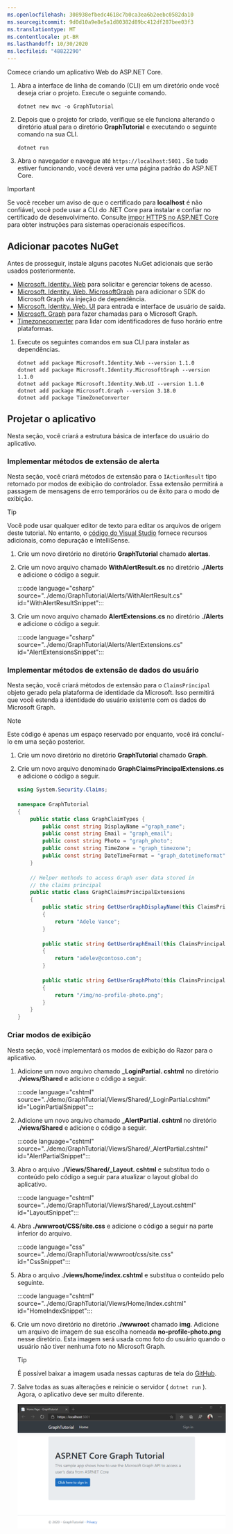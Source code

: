 ```yaml
---
ms.openlocfilehash: 308938efbedc4618c7b0ca3ea6b2eebc0582da10
ms.sourcegitcommit: 9d0d10a9e8e5a1d80382d89bc412df287bee03f3
ms.translationtype: MT
ms.contentlocale: pt-BR
ms.lasthandoff: 10/30/2020
ms.locfileid: "48822290"
---
```

<!-- markdownlint-disable MD002 MD041 -->

Comece criando um aplicativo Web do ASP.NET Core.

1. Abra a interface de linha de comando (CLI) em um diretório onde você deseja criar o projeto. Execute o seguinte comando.

    ```Shell
    dotnet new mvc -o GraphTutorial
    ```

1. Depois que o projeto for criado, verifique se ele funciona alterando o diretório atual para o diretório **GraphTutorial** e executando o seguinte comando na sua CLI.

    ```Shell
    dotnet run
    ```

1. Abra o navegador e navegue até `https://localhost:5001` . Se tudo estiver funcionando, você deverá ver uma página padrão do ASP.NET Core.

> [!IMPORTANT]
> Se você receber um aviso de que o certificado para **localhost** é não confiável, você pode usar a CLI do .NET Core para instalar e confiar no certificado de desenvolvimento. Consulte [impor HTTPS no ASP.NET Core](/aspnet/core/security/enforcing-ssl?view=aspnetcore-3.1) para obter instruções para sistemas operacionais específicos.

## <a name="add-nuget-packages"></a>Adicionar pacotes NuGet

Antes de prosseguir, instale alguns pacotes NuGet adicionais que serão usados posteriormente.

- [Microsoft. Identity. Web](https://www.nuget.org/packages/Microsoft.Identity.Web/) para solicitar e gerenciar tokens de acesso.
- [Microsoft. Identity. Web. MicrosoftGraph](https://www.nuget.org/packages/Microsoft.Identity.Web.MicrosoftGraph/) para adicionar o SDK do Microsoft Graph via injeção de dependência.
- [Microsoft. Identity. Web. UI](https://www.nuget.org/packages/Microsoft.Identity.Web.UI/) para entrada e interface de usuário de saída.
- [Microsoft. Graph](https://www.nuget.org/packages/Microsoft.Graph/) para fazer chamadas para o Microsoft Graph.
- [Timezoneconverter](https://github.com/mj1856/TimeZoneConverter) para lidar com identificadores de fuso horário entre plataformas.

1. Execute os seguintes comandos em sua CLI para instalar as dependências.

    ```Shell
    dotnet add package Microsoft.Identity.Web --version 1.1.0
    dotnet add package Microsoft.Identity.MicrosoftGraph --version 1.1.0
    dotnet add package Microsoft.Identity.Web.UI --version 1.1.0
    dotnet add package Microsoft.Graph --version 3.18.0
    dotnet add package TimeZoneConverter
    ```

## <a name="design-the-app"></a>Projetar o aplicativo

Nesta seção, você criará a estrutura básica de interface do usuário do aplicativo.

### <a name="implement-alert-extension-methods"></a>Implementar métodos de extensão de alerta

Nesta seção, você criará métodos de extensão para o `IActionResult` tipo retornado por modos de exibição do controlador. Essa extensão permitirá a passagem de mensagens de erro temporários ou de êxito para o modo de exibição.

> [!TIP]
> Você pode usar qualquer editor de texto para editar os arquivos de origem deste tutorial. No entanto, o [código do Visual Studio](https://code.visualstudio.com/) fornece recursos adicionais, como depuração e IntelliSense.

1. Crie um novo diretório no diretório **GraphTutorial** chamado **alertas**.

1. Crie um novo arquivo chamado **WithAlertResult.cs** no diretório **./Alerts** e adicione o código a seguir.

    :::code language="csharp" source="../demo/GraphTutorial/Alerts/WithAlertResult.cs" id="WithAlertResultSnippet":::

1. Crie um novo arquivo chamado **AlertExtensions.cs** no diretório **./Alerts** e adicione o código a seguir.

    :::code language="csharp" source="../demo/GraphTutorial/Alerts/AlertExtensions.cs" id="AlertExtensionsSnippet":::

### <a name="implement-user-data-extension-methods"></a>Implementar métodos de extensão de dados do usuário

Nesta seção, você criará métodos de extensão para o `ClaimsPrincipal` objeto gerado pela plataforma de identidade da Microsoft. Isso permitirá que você estenda a identidade do usuário existente com os dados do Microsoft Graph.

> [!NOTE]
> Este código é apenas um espaço reservado por enquanto, você irá concluí-lo em uma seção posterior.

1. Crie um novo diretório no diretório **GraphTutorial** chamado **Graph**.

1. Crie um novo arquivo denominado **GraphClaimsPrincipalExtensions.cs** e adicione o código a seguir.

    ```csharp
    using System.Security.Claims;

    namespace GraphTutorial
    {
        public static class GraphClaimTypes {
            public const string DisplayName ="graph_name";
            public const string Email = "graph_email";
            public const string Photo = "graph_photo";
            public const string TimeZone = "graph_timezone";
            public const string DateTimeFormat = "graph_datetimeformat";
        }

        // Helper methods to access Graph user data stored in
        // the claims principal
        public static class GraphClaimsPrincipalExtensions
        {
            public static string GetUserGraphDisplayName(this ClaimsPrincipal claimsPrincipal)
            {
                return "Adele Vance";
            }

            public static string GetUserGraphEmail(this ClaimsPrincipal claimsPrincipal)
            {
                return "adelev@contoso.com";
            }

            public static string GetUserGraphPhoto(this ClaimsPrincipal claimsPrincipal)
            {
                return "/img/no-profile-photo.png";
            }
        }
    }
    ```

### <a name="create-views"></a>Criar modos de exibição

Nesta seção, você implementará os modos de exibição do Razor para o aplicativo.

1. Adicione um novo arquivo chamado **_LoginPartial. cshtml** no diretório **./views/Shared** e adicione o código a seguir.

    :::code language="cshtml" source="../demo/GraphTutorial/Views/Shared/_LoginPartial.cshtml" id="LoginPartialSnippet":::

1. Adicione um novo arquivo chamado **_AlertPartial. cshtml** no diretório **./views/Shared** e adicione o código a seguir.

    :::code language="cshtml" source="../demo/GraphTutorial/Views/Shared/_AlertPartial.cshtml" id="AlertPartialSnippet":::

1. Abra o arquivo **./Views/Shared/_Layout. cshtml** e substitua todo o conteúdo pelo código a seguir para atualizar o layout global do aplicativo.

    :::code language="cshtml" source="../demo/GraphTutorial/Views/Shared/_Layout.cshtml" id="LayoutSnippet":::

1. Abra **./wwwroot/CSS/site.css** e adicione o código a seguir na parte inferior do arquivo.

    :::code language="css" source="../demo/GraphTutorial/wwwroot/css/site.css" id="CssSnippet":::

1. Abra o arquivo **./views/home/index.cshtml** e substitua o conteúdo pelo seguinte.

    :::code language="cshtml" source="../demo/GraphTutorial/Views/Home/Index.cshtml" id="HomeIndexSnippet":::

1. Crie um novo diretório no diretório **./wwwroot** chamado **img**. Adicione um arquivo de imagem de sua escolha nomeada **no-profile-photo.png** nesse diretório. Esta imagem será usada como foto do usuário quando o usuário não tiver nenhuma foto no Microsoft Graph.

    > [!TIP]
    > É possível baixar a imagem usada nessas capturas de tela do [GitHub](https://github.com/microsoftgraph/msgraph-training-aspnet-core/blob/master/demo/GraphTutorial/wwwroot/img/no-profile-photo.png).

1. Salve todas as suas alterações e reinicie o servidor ( `dotnet run` ). Agora, o aplicativo deve ser muito diferente.

    ![Uma captura de tela da página inicial reprojetada](./images/create-app-01.png)
